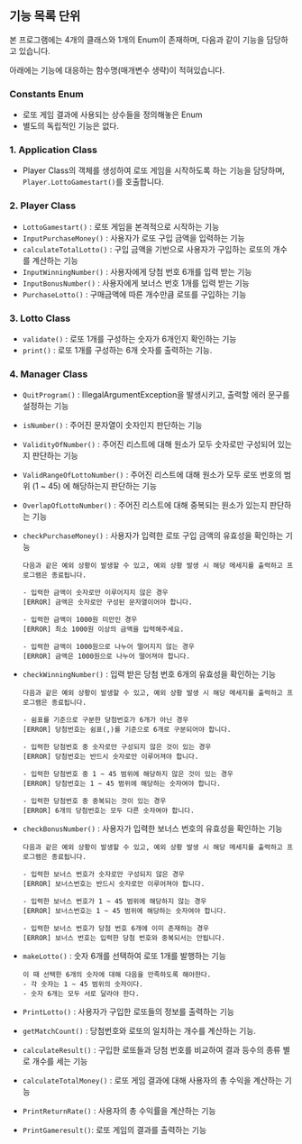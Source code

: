 ## 기능 목록 단위

본 프로그램에는 4개의 클래스와 1개의 Enum이 존재하며, 다음과 같이 기능을 담당하고 있습니다.

아래에는 기능에 대응하는 함수명(매개변수 생략)이 적혀있습니다.

### Constants Enum
- 로또 게임 결과에 사용되는 상수들을 정의해놓은 Enum
- 별도의 독립적인 기능은 없다.

### 1. Application Class
- Player Class의 객체를 생성하여 로또 게임을 시작하도록 하는 기능을 담당하며,
  `Player.LottoGamestart()`를 호출합니다.

### 2. Player Class
- `LottoGamestart()` : 로또 게임을 본격적으로 시작하는 기능
- `InputPurchaseMoney()` : 사용자가 로또 구입 금액을 입력하는 기능
- `calculateTotalLotto()` : 구입 금액을 기반으로 사용자가 구입하는 로또의 개수를 계산하는 기능
- `InputWinningNumber()` : 사용자에게 당첨 번호 6개를 입력 받는 기능
- `InputBonusNumber()` : 사용자에게 보너스 번호 1개를 입력 받는 기능
- `PurchaseLotto()` : 구매금액에 따른 개수만큼 로또를 구입하는 기능

### 3. Lotto Class

- `validate()` : 로또 1개를 구성하는 숫자가 6개인지 확인하는 기능
- `print()` : 로또 1개를 구성하는 6개 숫자를 출력하는 기능.

### 4. Manager Class
- `QuitProgram()` : IllegalArgumentException을 발생시키고, 출력할 에러 문구를 설정하는 기능
  

- `isNumber()` : 주어진 문자열이 숫자인지 판단하는 기능  
  

- `ValidityOfNumber()` : 주어진 리스트에 대해 원소가 모두 숫자로만 구성되어 있는지 판단하는 기능


- `ValidRangeOfLottoNumber()` : 주어진 리스트에 대해 원소가 모두 로또 번호의 범위 (1 ~ 45) 에 해당하는지 판단하는 기능
  

- `OverlapOfLottoNumber()` : 주어진 리스트에 대해 중복되는 원소가 있는지 판단하는 기능
  

- `checkPurchaseMoney()` : 사용자가 입력한 로또 구입 금액의 유효성을 확인하는 기능
  ```
  다음과 같은 예외 상황이 발생할 수 있고, 예외 상황 발생 시 해당 메세지를 출력하고 프로그램은 종료됩니다.
  
  - 입력한 금액이 숫자로만 이루어지지 않은 경우
  [ERROR] 금액은 숫자로만 구성된 문자열이어야 합니다.
  
  - 입력한 금액이 1000원 미만인 경우
  [ERROR] 최소 1000원 이상의 금액을 입력해주세요.
  
  - 입력한 금액이 1000원으로 나누어 떨어지지 않는 경우
  [ERROR] 금액은 1000원으로 나누어 떨어져야 합니다.
  ```
  

- `checkWinningNumber()` : 입력 받은 당첨 번호 6개의 유효성을 확인하는 기능
  ```
  다음과 같은 예외 상황이 발생할 수 있고, 예외 상황 발생 시 해당 메세지를 출력하고 프로그램은 종료됩니다.
  
  - 쉼표를 기준으로 구분한 당첨번호가 6개가 아닌 경우
  [ERROR] 당첨번호는 쉼표(,)를 기준으로 6개로 구분되어야 합니다.
  
  - 입력한 당첨번호 중 숫자로만 구성되지 않은 것이 있는 경우
  [ERROR] 당첨번호는 반드시 숫자로만 이루어져야 합니다.
  
  - 입력한 당첨번호 중 1 ~ 45 범위에 해당하지 않은 것이 있는 경우
  [ERROR] 당첨번호는 1 ~ 45 범위에 해당하는 숫자여야 합니다.
  
  - 입력한 당첨번호 중 중복되는 것이 있는 경우
  [ERROR] 6개의 당첨번호는 모두 다른 숫자여야 합니다.
  ```
  

- `checkBonusNumber()` : 사용자가 입력한 보너스 번호의 유효성을 확인하는 기능
  ```
  다음과 같은 예외 상황이 발생할 수 있고, 예외 상황 발생 시 해당 메세지를 출력하고 프로그램은 종료됩니다.
  
  - 입력한 보너스 번호가 숫자로만 구성되지 않은 경우
  [ERROR] 보너스번호는 반드시 숫자로만 이루어져야 합니다.
  
  - 입력한 보너스 번호가 1 ~ 45 범위에 해당하지 않는 경우
  [ERROR] 보너스번호는 1 ~ 45 범위에 해당하는 숫자여야 합니다.
  
  - 입력한 보너스 번호가 당첨 번호 6개에 이미 존재하는 경우
  [ERROR] 보너스 번호는 입력한 당첨 번호와 중복되서는 안됩니다.
   ```
  

- `makeLotto()` : 숫자 6개를 선택하여 로또 1개를 발행하는 기능
  ```
  이 때 선택한 6개의 숫자에 대해 다음을 만족하도록 해야한다.
  - 각 숫자는 1 ~ 45 범위의 숫자이다.
  - 숫자 6개는 모두 서로 달라야 한다.
  ```
  

- `PrintLotto()` : 사용자가 구입한 로또들의 정보를 출력하는 기능
- `getMatchCount()` : 당첨번호와 로또의 일치하는 개수를 계산하는 기능.
- `calculateResult()` : 구입한 로또들과 당첨 번호를 비교하여 결과 등수의 종류 별로 개수를 세는 기능
- `calculateTotalMoney()` : 로또 게임 결과에 대해 사용자의 총 수익을 계산하는 기능
- `PrintReturnRate()` : 사용자의 총 수익률을 계산하는 기능
- `PrintGameresult()`: 로또 게임의 결과를 출력하는 기능
